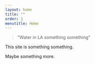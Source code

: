 ```yaml
---
layout: home
title: ""
order: 1
menutitle: Home
---
```


> "Water in LA something something" 

This site is something something.

Maybe something more.
